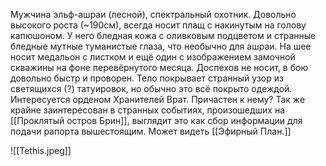 Мужчина эльф-ашраи (лесной), спектральный охотник. Довольно высокого роста (~190см), всегда носит плащ с накинутым на голову капюшоном. У него бледная кожа с оливковым подцветом и странные бледные мутные туманистые глаза, что необычно для ашраи. На шее носит медальон с листком и ещё один с изображением замочной скважины на фоне перевёрнутого месяца.
Доспехов не носит, в бою довольно быстр и проворен. Тело покрывает странный узор из светящихся (?) татуировок, но обычно это всё покрыто одеждой.
Интересуется орденом Хранителей Врат. Причастен к нему? 
Так же крайне заинтересован в странных событиях, произошедших на [[Проклятый остров Брин]], выглядит это как сбор информации для подачи рапорта вышестоящим.
Может видеть [[Эфирный План.]]

![[Tethis.jpeg]]